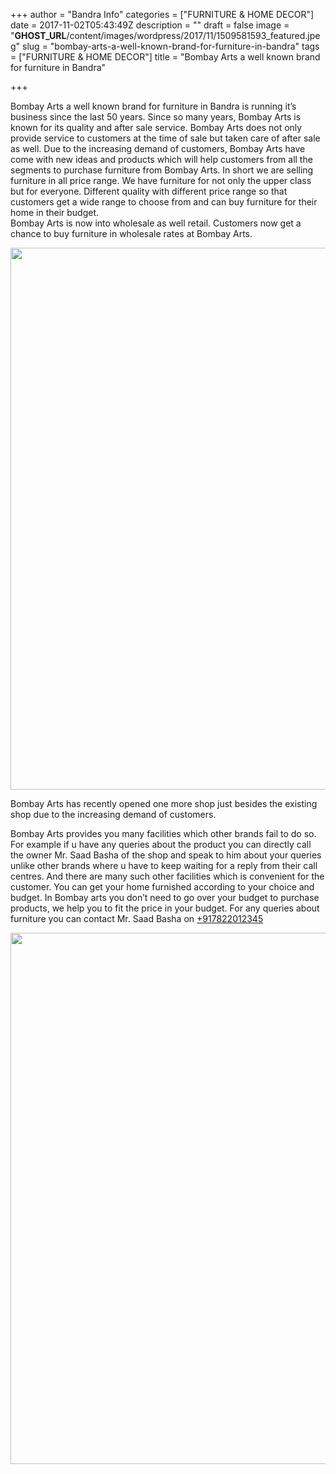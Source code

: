 +++
author = "Bandra Info"
categories = ["FURNITURE &amp; HOME DECOR"]
date = 2017-11-02T05:43:49Z
description = ""
draft = false
image = "__GHOST_URL__/content/images/wordpress/2017/11/1509581593_featured.jpeg"
slug = "bombay-arts-a-well-known-brand-for-furniture-in-bandra"
tags = ["FURNITURE &amp; HOME DECOR"]
title = "Bombay Arts a well known brand for furniture in Bandra"

+++


<p dir="auto">Bombay Arts a well known brand for furniture in Bandra is running it&#8217;s business since the last 50 years. Since so many years, Bombay Arts is known for its quality and after sale service. Bombay Arts does not only provide service to customers at the time of sale but taken care of after sale as well. Due to the increasing demand of customers, Bombay Arts have come with new ideas and products which will help customers from all the segments to purchase furniture from Bombay Arts. In short we are selling furniture in all price range. We have furniture for not only the upper class but for everyone. Different quality with different price range so that customers get a wide range to choose from and can buy furniture for their home in their budget.<br />
Bombay Arts is now into wholesale as well retail. Customers now get a chance to buy furniture in wholesale rates at Bombay Arts.</p>
<p><img loading="lazy" class="aligncenter wp-image-11887 size-large" src="https://i2.wp.com/bandra.info/wp-content/uploads/2017/11/WhatsApp-Image-2017-11-01-at-11.21.33-PM.jpg?resize=850%2C867&#038;ssl=1" alt="" width="850" height="867" srcset="https://i2.wp.com/bandra.info/wp-content/uploads/2017/11/WhatsApp-Image-2017-11-01-at-11.21.33-PM.jpg?resize=1004%2C1024&amp;ssl=1 1004w, https://i2.wp.com/bandra.info/wp-content/uploads/2017/11/WhatsApp-Image-2017-11-01-at-11.21.33-PM.jpg?resize=490%2C500&amp;ssl=1 490w, https://i2.wp.com/bandra.info/wp-content/uploads/2017/11/WhatsApp-Image-2017-11-01-at-11.21.33-PM.jpg?resize=768%2C784&amp;ssl=1 768w, https://i2.wp.com/bandra.info/wp-content/uploads/2017/11/WhatsApp-Image-2017-11-01-at-11.21.33-PM.jpg?resize=850%2C867&amp;ssl=1 850w, https://i2.wp.com/bandra.info/wp-content/uploads/2017/11/WhatsApp-Image-2017-11-01-at-11.21.33-PM.jpg?w=1079&amp;ssl=1 1079w" sizes="(max-width: 850px) 100vw, 850px" data-recalc-dims="1" /></p>
<p dir="ltr">Bombay Arts has recently opened one more shop just besides the existing shop due to the increasing demand of customers.</p>
<p>Bombay Arts provides you many facilities which other brands fail to do so. For example if u have any queries about the product you can directly call the owner Mr. Saad Basha of the shop and speak to him about your queries unlike other brands where u have to keep waiting for a reply from their call centres. And there are many such other facilities which is convenient for the customer. You can get your home furnished according to your choice and budget. In Bombay arts you don&#8217;t need to go over your budget to purchase products, we help you to fit the price in your budget. For any queries about furniture you can contact Mr. Saad Basha on <a href="https:// tell://+917822012345" target="_blank" rel="noopener">+917822012345</a></p>
<p><img loading="lazy" class="aligncenter size-full wp-image-11893" src="https://i2.wp.com/bandra.info/wp-content/uploads/2017/11/pjimage.jpg?resize=850%2C850&#038;ssl=1" alt="" width="850" height="850" srcset="https://i2.wp.com/bandra.info/wp-content/uploads/2017/11/pjimage.jpg?w=1000&amp;ssl=1 1000w, https://i2.wp.com/bandra.info/wp-content/uploads/2017/11/pjimage.jpg?resize=150%2C150&amp;ssl=1 150w, https://i2.wp.com/bandra.info/wp-content/uploads/2017/11/pjimage.jpg?resize=500%2C500&amp;ssl=1 500w, https://i2.wp.com/bandra.info/wp-content/uploads/2017/11/pjimage.jpg?resize=768%2C768&amp;ssl=1 768w, https://i2.wp.com/bandra.info/wp-content/uploads/2017/11/pjimage.jpg?resize=850%2C850&amp;ssl=1 850w" sizes="(max-width: 850px) 100vw, 850px" data-recalc-dims="1" /></p>



